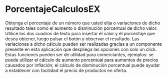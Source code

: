 # PorcentajeCalculosEX

Obtenga el porcentaje de un número que usted elija o variaciones de dicho resultado tales como el aumento
o disminución porcentual de dicho valor. 
Utilice los dos cuadros de texto para insertar el valor y el porcentaje que desea obtener, luego pulsar el botón
y observar el resultado. Las variaciones a dicho cálculo pueden ser realizadas gracias a un componente presente en
esta aplicación que despliega las opciones con solo un click.
Estas funciones pueden ser de utilidad para comerciantes, ejemplos: 
se puede utilizar el cálculo de aumento porcentual para aumentos de precios causados por inflación; el cálculo
de disminución porcentual puede ayudar a establecer con facilidad el precio de productos en oferta. 
